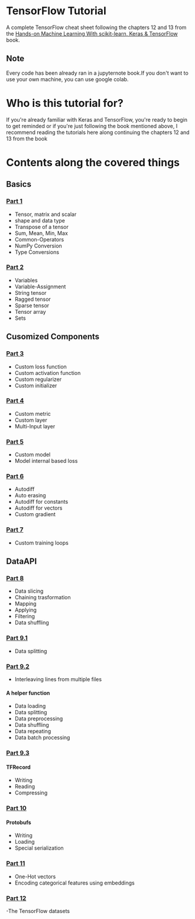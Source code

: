 # TensorFlow Tutorial
A complete TensorFlow cheat sheet following the chapters 12 and 13 from the [Hands-on Machine Learning With scikit-learn, Keras & TensorFlow](https://github.com/ageron/handson-ml2) book.
## Note
Every code has been already ran in a jupyternote book.If you don't want to use your own machine, you can use google colab. 
# Who is this tutorial for?
If you're already familiar with Keras and TensorFlow, you're ready to begin to get reminded or if you're just following the book mentioned above, I recommend reading the tutorials here along continuing the chapters 12 and 13 from the book
# Contents along the covered things
## Basics
### [Part 1](https://github.com/Moeed1mdnzh/TF-Tutorials/blob/master/basics/1/TF_1.ipynb)
- Tensor, matrix and scalar
- shape and data type
- Transpose of a tensor
- Sum, Mean, Min, Max
- Common-Operators
- NumPy Conversion
- Type Conversions
### [Part 2](https://github.com/Moeed1mdnzh/TF-Tutorials/blob/master/basics/2/TF_2.ipynb)
- Variables
- Variable-Assignment
- String tensor
- Ragged tensor
- Sparse tensor
- Tensor array
- Sets
## Cusomized Components
### [Part 3](https://github.com/Moeed1mdnzh/TF-Tutorials/blob/master/customized/3/TF_3.ipynb)
- Custom loss function
- Custom activation function
- Custom regularizer
- Custom initializer
### [Part 4](https://github.com/Moeed1mdnzh/TF-Tutorials/blob/master/customized/4/TF_4.ipynb)
- Custom metric
- Custom layer
- Multi-Input layer
### [Part 5](https://github.com/Moeed1mdnzh/TF-Tutorials/blob/master/customized/5/TF_5.ipynb)
- Custom model
- Model internal based loss
### [Part 6](https://github.com/Moeed1mdnzh/TF-Tutorials/blob/master/customized/6/TF_6.ipynb)
- Autodiff
- Auto erasing
- Autodiff for constants
- Autodiff for vectors
- Custom gradient
### [Part 7](https://github.com/Moeed1mdnzh/TF-Tutorials/blob/master/customized/7/TF_7.ipynb)
- Custom training loops
## DataAPI
### [Part 8](https://github.com/Moeed1mdnzh/TF-Tutorials/blob/master/DataAPI/8/TF_8.ipynb)
- Data slicing
- Chaining trasformation
- Mapping
- Applying
- Filtering
- Data shuffling
### [Part 9.1](https://github.com/Moeed1mdnzh/TF-Tutorials/blob/master/DataAPI/9/TF_9_1.ipynb)
- Data splitting
### [Part 9.2](https://github.com/Moeed1mdnzh/TF-Tutorials/blob/master/DataAPI/9/TF_9_2.ipynb)
- Interleaving lines from multiple files
#### A helper function
- Data loading
- Data splitting
- Data preprocessing
- Data shuffling
- Data repeating
- Data batch processing
### [Part 9.3](https://github.com/Moeed1mdnzh/TF-Tutorials/blob/master/DataAPI/9/TF_9_3.ipynb)
#### TFRecord
- Writing
-  Reading
-  Compressing
### [Part 10](https://github.com/Moeed1mdnzh/TF-Tutorials/blob/master/DataAPI/10/TF_10.ipynb)
#### Protobufs
- Writing
-  Loading
-  Special serialization
### [Part 11](https://github.com/Moeed1mdnzh/TF-Tutorials/blob/master/DataAPI/11/TF_11.ipynb)
- One-Hot vectors
- Encoding categorical features using embeddings
### [Part 12](https://github.com/Moeed1mdnzh/TF-Tutorials/blob/master/DataAPI/12/TF_12.ipynb)
-The TensorFlow datasets

